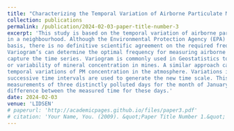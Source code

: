 ```yaml
---
title: "Characterizing the Temporal Variation of Airborne Particulate Matter using Variograms"
collection: publications
permalink: /publication/2024-02-03-paper-title-number-3
excerpt: 'This study is based on the temporal variation of airborne particulate matter concentration
in a neighbourhood. Although the Environmental Protection Agency (EPA) measures it on an hourly
basis, there is no definitive scientific agreement on the required frequency for these measurements.
Variogram’s can determine the optimal frequency for measuring airborne particles to effectively
capture the time series. Variogram is commonly used in Geostatistics to measure the spatial correlation
or variability of mineral concentration in mines. A similar approach can be used to examine the
temporal variations of PM concentration in the atmosphere. Variations in the PM concentration at
successive time intervals are used to generate the new time scale. This study compares the time series
measurements of three distinctly polluted days for the month of January. The analysis shows a clear
difference between the measured time for these days.'
date: 2024-02-03
venue: 'LIDSEN'
# paperurl: 'http://academicpages.github.io/files/paper3.pdf'
# citation: 'Your Name, You. (2009). &quot;Paper Title Number 1.&quot; <i>MDPI</i>. 1(1).'
---
```

<!-- This paper is about the number 1. The number 2 is left for future work.

[Download paper here](http://academicpages.github.io/files/paper1.pdf)

Recommended citation: Your Name, You. (2009). "Paper Title Number 1." <i>Journal 1</i>. 1(1). -->